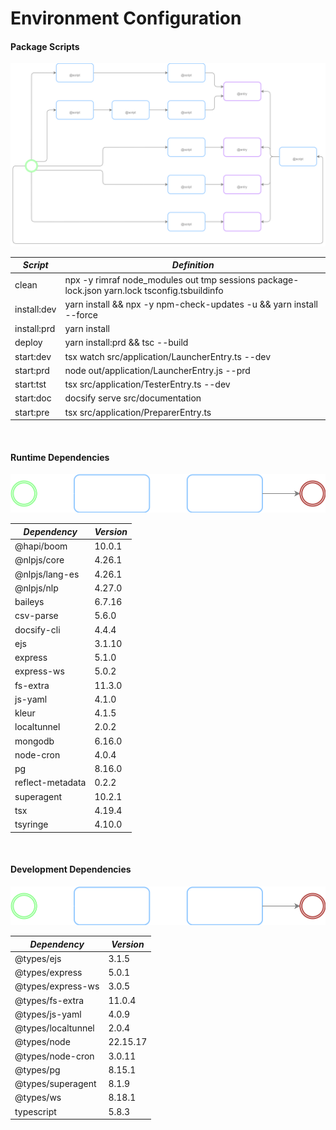 # Environment Configuration

<!-- tabs:start -->

#### **Package Scripts**

![](../resources/images/package_scripts.png)

<!-- tabs:end -->

| ***Script*** | ***Definition***                                                                             |
|--------------|----------------------------------------------------------------------------------------------|
| clean        | npx -y rimraf node_modules out tmp sessions package-lock.json yarn.lock tsconfig.tsbuildinfo |
| install:dev  | yarn install && npx -y npm-check-updates -u && yarn install --force                          |
| install:prd  | yarn install                                                                                 |
| deploy       | yarn install:prd && tsc --build                                                              |
| start:dev    | tsx watch src/application/LauncherEntry.ts --dev                                             |
| start:prd    | node out/application/LauncherEntry.js --prd                                                  |
| start:tst    | tsx src/application/TesterEntry.ts --dev                                                     |
| start:doc    | docsify serve src/documentation                                                              |
| start:pre    | tsx src/application/PreparerEntry.ts                                                         |

<br/>

<!-- tabs:start -->

#### **Runtime Dependencies**

![](../resources/images/runtime_dependencies.png)

<!-- tabs:end -->

| ***Dependency*** | ***Version*** |
|------------------|---------------|
| @hapi/boom       | 10.0.1        |
| @nlpjs/core      | 4.26.1        |
| @nlpjs/lang-es   | 4.26.1        |
| @nlpjs/nlp       | 4.27.0        |
| baileys          | 6.7.16        |
| csv-parse        | 5.6.0         |
| docsify-cli      | 4.4.4         |
| ejs              | 3.1.10        |
| express          | 5.1.0         |
| express-ws       | 5.0.2         |
| fs-extra         | 11.3.0        |
| js-yaml          | 4.1.0         |
| kleur            | 4.1.5         |
| localtunnel      | 2.0.2         |
| mongodb          | 6.16.0        |
| node-cron        | 4.0.4         |
| pg               | 8.16.0        |
| reflect-metadata | 0.2.2         |
| superagent       | 10.2.1        |
| tsx              | 4.19.4        |
| tsyringe         | 4.10.0        |

<br/>

<!-- tabs:start -->

#### **Development Dependencies**

![](../resources/images/development_dependencies.png)

<!-- tabs:end -->


| ***Dependency***   | ***Version*** |
|--------------------|---------------|
| @types/ejs         | 3.1.5         |
| @types/express     | 5.0.1         |
| @types/express-ws  | 3.0.5         |
| @types/fs-extra    | 11.0.4        |
| @types/js-yaml     | 4.0.9         |
| @types/localtunnel | 2.0.4         |
| @types/node        | 22.15.17      |
| @types/node-cron   | 3.0.11        |
| @types/pg          | 8.15.1        |
| @types/superagent  | 8.1.9         |
| @types/ws          | 8.18.1        |
| typescript         | 5.8.3         |
